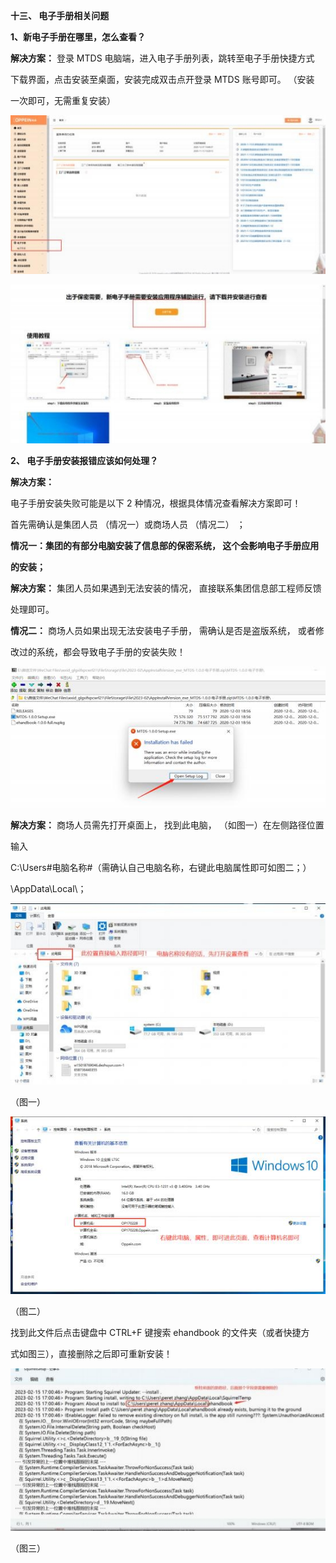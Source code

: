 ﻿**十三、 电子手册相关问题**

**1、新电子手册在哪里，怎么查看？**

**解决方案：** 登录 MTDS 电脑端，进入电子手册列表，跳转至电子手册快捷方式

下载界面，点击安装至桌面，安装完成双击点开登录 MTDS 账号即可。   （安装


一次即可，无需重复安装）

![](Aspose.Words.51cbce60-74ab-4a8d-8bd7-cfb631ed1c7a.001.jpeg)

![](Aspose.Words.51cbce60-74ab-4a8d-8bd7-cfb631ed1c7a.002.jpeg)







**2、 电子手册安装报错应该如何处理？**

**解决方案：**

电子手册安装失败可能是以下 2 种情况，根据具体情况查看解决方案即可！

首先需确认是集团人员 （情况一）或商场人员 （情况二） ；


**情况一：**集团的**有部分电脑安装了信息部的保密系统， 这个会影响电子手册应用**

**的安装；**

**解决方案：** 集团人员如果遇到无法安装的情况， 直接联系集团信息部工程师反馈

处理即可。



**情况二：** 商场人员如果出现无法安装电子手册，  需确认是否是盗版系统，  或者修

改过的系统，都会导致电子手册的安装失败！

![](Aspose.Words.51cbce60-74ab-4a8d-8bd7-cfb631ed1c7a.003.jpeg)



**解决方案：**  商场人员需先打开桌面上，  找到此电脑，   （如图一）在左侧路径位置

输入

C:\Users\#电脑名称#（需确认自己电脑名称，右键此电脑属性即可如图二；）

\AppData\Local\；


![](Aspose.Words.51cbce60-74ab-4a8d-8bd7-cfb631ed1c7a.004.jpeg)

（图一）

![](Aspose.Words.51cbce60-74ab-4a8d-8bd7-cfb631ed1c7a.005.jpeg)

（图二）



找到此文件后点击键盘中 CTRL+F 键搜索 ehandbook 的文件夹（或者快捷方

式如图三），直接删除之后即可重新安装！


![](Aspose.Words.51cbce60-74ab-4a8d-8bd7-cfb631ed1c7a.006.jpeg)

（图三）

